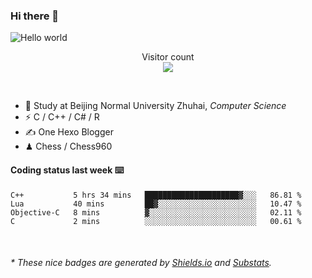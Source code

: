 ### Hi there 👋


<img src="https://raw.githubusercontent.com/sagar-viradiya/sagar-viradiya/master/resources/banner.png" alt="Hello world">
<p align="center"> 
  Visitor count<br/>
  <img src="https://profile-counter.glitch.me/youszoe/count.svg" />
</p>

<br/>


- 🍻  Study at Beijing Normal University Zhuhai, _Computer Science_
- ⚡  C / C++ / C# / R
- ✍️  One Hexo Blogger
- ♟  Chess / Chess960 


#### Coding status last week ⌨️

<!--START_SECTION:waka-->
```text
C++           5 hrs 34 mins   █████████████████████▓░░░   86.81 % 
Lua           40 mins         ██▓░░░░░░░░░░░░░░░░░░░░░░   10.47 % 
Objective-C   8 mins          ▓░░░░░░░░░░░░░░░░░░░░░░░░   02.11 % 
C             2 mins          ░░░░░░░░░░░░░░░░░░░░░░░░░   00.61 % 
```
<!--END_SECTION:waka-->

<br/>

<center><img src="http://ghchart.rshah.org/409ba5/yousazoe" alt="" /></center>


<h6>* These nice badges are generated by <a href="https://shields.io/">Shields.io</a> and <a href="https://github.com/spencerwooo/Substats">Substats</a>.</h6>
